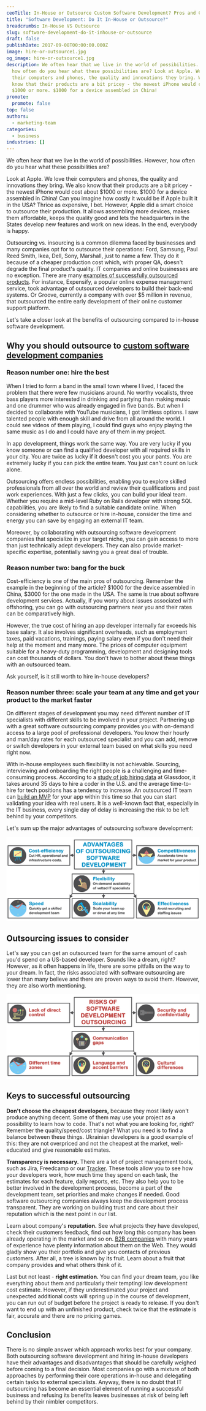 ```yaml
---
ceoTitle: In-House or Outsource Custom Software Development? Pros and Cons
title: "Software Development: Do It In-House or Outsource?"
breadcrumbs: In-House VS Outsource
slug: software-development-do-it-inhouse-or-outsource
draft: false
publishDate: 2017-09-08T00:00:00.000Z
image: hire-or-outsource1.jpg
og_image: hire-or-outsource1.jpg
description: We often hear that we live in the world of possibilities. However,
  how often do you hear what these possibilities are? Look at Apple. We love
  their computers and phones, the quality and innovations they bring. We also
  know that their products are a bit pricey - the newest iPhone would cost about
  $1000 or more. $1000 for a device assembled in China!
promote:
  promote: false
top: false
authors:
  - marketing-team
categories:
  - business
industries: []
---
```

We often hear that we live in the world of possibilities. However, how often do you hear what these possibilities are?

Look at Apple. We love their computers and phones, the quality and innovations they bring. We also know that their products are a bit pricey - the newest iPhone would cost about $1000 or more. $1000 for a device assembled in China! Can you imagine how costly it would be if Apple built it in the USA? Thrice as expensive, I bet. However, Apple did a smart choice to outsource their production. It allows assembling more devices, makes them affordable, keeps the quality good and lets the headquarters in the States develop new features and work on new ideas. In the end, everybody is happy.

Outsourcing vs. insourcing is a common dilemma faced by businesses and many companies opt for to outsource their operations: Ford, Samsung, Paul Reed Smith, Ikea, Dell, Sony, Marshall, just to name a few. They do it because of a cheaper production cost which, with proper QA, doesn't degrade the final product's quality. IT companies and online businesses are no exception. There are many <a href="https://codeable.io/blog/top-companies-outsourced-development/" target="_blank">examples of successfully outsourced products</a>. For instance, Expensify, a popular online expense management service, took advantage of outsourced developers to build their back-end systems. Or Groove, currently a company with over $5 million in revenue, that outsourced the entire early development of their online customer support platform.

Let's take a closer look at the benefits of outsourcing compared to in-house software development.

## Why you should outsource to <a href="https://anadea.info/services/custom-software-development" target="_blank">custom software development companies</a>

### Reason number one: hire the best

When I tried to form a band in the small town where I lived, I faced the problem that there were few musicians around. No worthy vocalists, three bass players more interested in drinking and partying than making music and one drummer who was already engaged in five bands. But when I decided to collaborate with YouTube musicians, I got limitless options. I saw talented people with enough skill and drive from all around the world. I could see videos of them playing, I could find guys who enjoy playing the same music as I do and I could have any of them in my project.

In app development, things work the same way. You are very lucky if you know someone or can find a qualified developer with all required skills in your city. You are twice as lucky if it doesn't cost you your pants. You are extremely lucky if you can pick the entire team. You just can't count on luck alone.

Outsourcing offers endless possibilities, enabling you to explore skilled professionals from all over the world and review their qualifications and past work experiences. With just a few clicks, you can build your ideal team. Whether you require a mid-level Ruby on Rails developer with strong SQL capabilities, you are likely to find a suitable candidate online. When considering whether to outsource or hire in-house, consider the time and energy you can save by engaging an external IT team.

Moreover, by collaborating with outsourcing software development companies that specialize in your target niche, you can gain access to more than just technically adept developers. They can also provide market-specific expertise, potentially saving you a great deal of trouble.

### Reason number two: bang for the buck

Cost-efficiency is one of the main pros of outsourcing. Remember the example in the beginning of the article? $1000 for the device assembled in China, $3000 for the one made in the USA. The same is true about software development services. Actually, if you worry about issues associated with offshoring, you can go with outsourcing partners near you and their rates can be comparatively high.

However, the true cost of hiring an app developer internally far exceeds his base salary. It also involves significant overheads, such as employment taxes, paid vacations, trainings, paying salary even if you don't need their help at the moment and many more. The prices of computer equipment suitable for a heavy-duty programming, development and designing tools can cost thousands of dollars. You don't have to bother about these things with an outsourced team.

Ask yourself, is it still worth to hire in-house developers?

### Reason number three: scale your team at any time and get your product to the market faster

On different stages of development you may need different number of IT specialists with different skills to be involved in your project. Partnering up with a great software outsourcing company provides you with on-demand access to a large pool of professional developers. You know their hourly and man/day rates for each outsourced specialist and you can add, remove or switch developers in your external team based on what skills you need right now.

With in-house employees such flexibility is not achievable. Sourcing, interviewing and onboarding the right people is a challenging and time-consuming process. According to a <a href="https://www.computerworld.com/article/2939497/here-s-how-long-the-hiring-process-for-that-tech-job-will-take.html" target="_blank">study of job hiring data</a> at Glassdoor, it takes around 35 days to hire a coder in the U.S. and the average time-to-hire for tech positions has a tendency to increase. An outsourced IT team can [build an MVP](https://anadea.info/guides/what-is-mvp) for your app within this time so that you can start validating your idea with real users. It is a well-known fact that, especially in the IT business, every single day of delay is increasing the risk to be left behind by your competitors.

Let's sum up the major advantages of outsourcing software development:

![Advantages of outsourcing software development](Advantagies_of_IT_outsourcing.jpg)

## Outsourcing issues to consider

Let's say you can get an outsourced team for the same amount of cash you'd spend on a US-based developer. Sounds like a dream, right? However, as it often happens in life, there are some pitfalls on the way to your dream. In fact, the risks associated with software outsourcing are lower than many believe and there are proven ways to avoid them. However, they are also worth mentioning.

![Outsourcing issues to consider](Risks_of_IT_outsourcing.jpg)

## Keys to successful outsourcing

**Don't choose the cheapest developers,** because they most likely won't produce anything decent. Some of them may use your project as a possibility to learn how to code. That's not what you are looking for, right? Remember the quality/speed/cost triangle? What you need is to find a balance between these things. Ukrainian developers is a good example of this: they are not overpriced and not the cheapest at the market, well-educated and give reasonable estimates.

**Transparency is necessary.** There are a lot of project management tools, such as Jira, Freedcamp or our [Tracker](https://anadea.info/projects/tracker). These tools allow you to see how your developers work, how much time they spend on each task, the estimates for each feature, daily reports, etc. They also help you to be better involved in the development process, become a part of the development team, set priorities and make changes if needed. Good software outsourcing companies always keep the development process transparent. They are working on building trust and care about their reputation which is the next point in our list.

Learn about company's **reputation.** See what projects they have developed, check their customers feedback, find out how long this company has been already operating in the market and so on. <a href="https://www.b2blistings.org/">B2B companies</a> with many years of experience have plenty information about them on the Web. They would gladly show you their portfolio and give you contacts of previous customers. After all, a tree is known by its fruit. Learn about a fruit that company provides and what others think of it.

Last but not least - **right estimation.** You can find your dream team, you like everything about them and particularly their temptingl low development cost estimate. However, if they underestimated your project and unexpected additional costs will spring up in the course of development, you can run out of budget before the project is ready to release. If you don't want to end up with an unfinished product, check twice that the estimate is fair, accurate and there are no pricing games.

## Conclusion

There is no simple answer which approach works best for your company. Both outsourcing software development and hiring in-house developers have their advantages and disadvantages that should be carefully weighed before coming to a final decision. Most companies go with a mixture of both approaches by performing their core operations in-house and delegating certain tasks to external specialists. Anyway, there is no doubt that IT outsourcing has become an essential element of running a successful business and refusing its benefits leaves businesses at risk of being left behind by their nimbler competitors.
